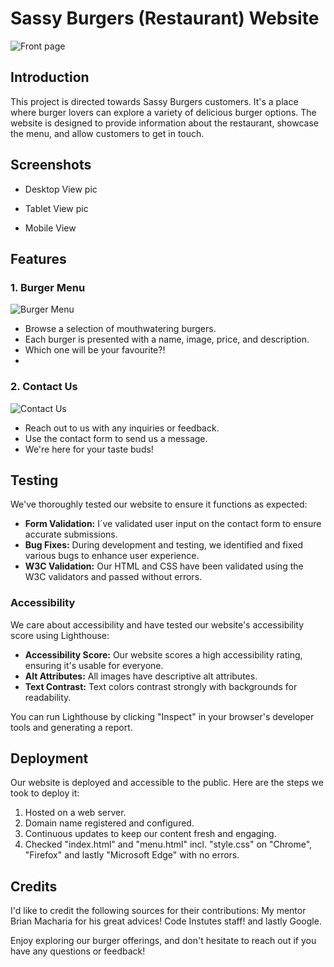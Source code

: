 # Sassy Burgers (Restaurant) Website

![Front page](https://github.com/GlennJohansson85/sassy-burgers/assets/139962883/8c32c057-9633-49d1-a115-021cd94510b7)

## Introduction

This project is directed towards Sassy Burgers customers. It's a place where burger lovers can explore a variety of delicious burger options. The website is designed to provide information about the restaurant, showcase the menu, and allow customers to get in touch.

## Screenshots

- Desktop View pic
  

- Tablet View pic
 

- Mobile View


## Features

### 1. Burger Menu

![Burger Menu](https://github.com/GlennJohansson85/sassy-burgers/assets/139962883/04899ed0-5030-48dd-9922-3127aa269e65)


- Browse a selection of mouthwatering burgers.
- Each burger is presented with a name, image, price, and description.
- Which one will be your favourite?!
- 
### 2. Contact Us

![Contact Us](https://github.com/GlennJohansson85/sassy-burgers/assets/139962883/eb9633d1-83ba-4647-8767-48df5b416924)

- Reach out to us with any inquiries or feedback.
- Use the contact form to send us a message.
- We're here for your taste buds!

## Testing

We've thoroughly tested our website to ensure it functions as expected:

- **Form Validation:** I´ve validated user input on the contact form to ensure accurate submissions.
- **Bug Fixes:** During development and testing, we identified and fixed various bugs to enhance user experience.
- **W3C Validation:** Our HTML and CSS have been validated using the W3C validators and passed without errors.

### Accessibility

We care about accessibility and have tested our website's accessibility score using Lighthouse:

- **Accessibility Score:** Our website scores a high accessibility rating, ensuring it's usable for everyone.
- **Alt Attributes:** All images have descriptive alt attributes.
- **Text Contrast:** Text colors contrast strongly with backgrounds for readability.

You can run Lighthouse by clicking "Inspect" in your browser's developer tools and generating a report.

## Deployment

Our website is deployed and accessible to the public. Here are the steps we took to deploy it:

1. Hosted on a web server.
2. Domain name registered and configured.
3. Continuous updates to keep our content fresh and engaging.
4. Checked "index.html" and "menu.html" incl. "style.css" on "Chrome", "Firefox" and lastly "Microsoft Edge" with no errors.

## Credits

I'd like to credit the following sources for their contributions:
My mentor Brian Macharia for his great advices!
Code Instutes staff!
and lastly Google.

Enjoy exploring our burger offerings, and don't hesitate to reach out if you have any questions or feedback!

